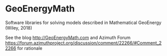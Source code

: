 # GeoEnergyMath
Software libraries for solving models described in Mathematical GeoEnergy (Wiley, 2018)

See the blog http://GeoEnergyMath.com and Azimuth Forum
https://forum.azimuthproject.org/discussion/comment/22266/#Comment_22266 for rationale


